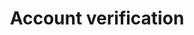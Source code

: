 ---
category: Honest user stories
extra:
- background:
  - '[Verifying contacts](https://docs.cryptpad.org/en/user_guide/security.html#verifying-contacts)
    in our docs'
  - There is no easy way to verify whether a CryptPad contact corresponds to the expected
    person. Profile pages contain the public key of the users, but they are not signed
    and hence spoofable.
  - '[_Safety number updates_](https://www.signal.org/blog/safety-number-updates/)
    on Signal''s blog'
- acceptance criteria:
  - Easy doable, both in-person and also over an off-band channel
  - User's should be encouraged to do this
title: Account verification
what: verify the identity of my contacts
who: activist
why: be sure that I share my sensitive documents with the right peers
---